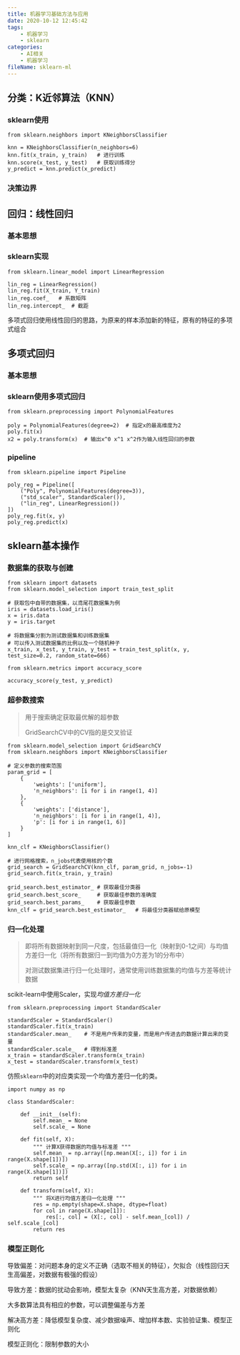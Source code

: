 ```yaml
---
title: 机器学习基础方法与应用
date: 2020-10-12 12:45:42
tags:
	- 机器学习
	- sklearn
categories:
	- AI相关
	- 机器学习
fileName: sklearn-ml
---
```


## 分类：K近邻算法（KNN）

### sklearn使用

```
from sklearn.neighbors import KNeighborsClassifier

knn = KNeighborsClassifier(n_neighbors=6)
knn.fit(x_train, y_train)	# 进行训练
knn.score(x_test, y_test)	# 获取训练得分
y_predict = knn.predict(x_predict)
```



### 决策边界





## 回归：线性回归

### 基本思想



### sklearn实现



```
from sklearn.linear_model import LinearRegression

lin_reg = LinearRegression()
lin_reg.fit(X_train, Y_train)
lin_reg.coef_   # 系数矩阵
lin_reg.intercept_  # 截距
```



多项式回归使用线性回归的思路，为原来的样本添加新的特征，原有的特征的多项式组合





## 多项式回归

### 基本思想



### sklearn使用多项式回归

```
from sklearn.preprocessing import PolynomialFeatures

poly = PolynomialFeatures(degree=2)  # 指定x的最高维度为2
poly.fit(x)
x2 = poly.transform(x)  # 输出x^0 x^1 x^2作为输入线性回归的参数
```



### pipeline

```
from sklearn.pipeline import Pipeline

poly_reg = Pipeline([
    ("Poly", PolynomialFeatures(degree=3)),
    ("std_scaler", StandardScaler()),
    ("lin_reg", LinearRegression())
])
poly_reg.fit(x, y)
poly_reg.predict(x)
```







## sklearn基本操作

### 数据集的获取与创建

```
from sklearn import datasets
from sklearn.model_selection import train_test_split

# 获取包中自带的数据集，以鸢尾花数据集为例
iris = datasets.load_iris()
x = iris.data
y = iris.target

# 将数据集分割为测试数据集和训练数据集
# 可以传入测试数据集的比例以及一个随机种子
x_train, x_test, y_train, y_test = train_test_split(x, y, test_size=0.2, random_state=666)
```



```
from sklearn.metrics import accuracy_score

accuracy_score(y_test, y_predict)
```



### 超参数搜索

> 用于搜索确定获取最优解的超参数
>
> GridSearchCV中的CV指的是交叉验证

```
from sklearn.model_selection import GridSearchCV
from sklearn.neighbors import KNeighborsClassifier

# 定义参数的搜索范围
param_grid = [
    {
        'weights': ['uniform'],
        'n_neighbors': [i for i in range(1, 4)]
    },
    {
        'weights': ['distance'],
        'n_neighbors': [i for i in range(1, 4)],
        'p': [i for i in range(1, 6)]
    }
]

knn_clf = KNeighborsClassifier()

# 进行网格搜索，n_jobs代表使用核的个数
grid_search = GridSearchCV(knn_clf, param_grid, n_jobs=-1)
grid_search.fit(x_train, y_train)

grid_search.best_estimator_ # 获取最佳分类器
grid_search.best_score_     # 获取最佳参数的准确度
grid_search.best_params_    # 获取最佳参数
knn_clf = grid_search.best_estimator_   # 将最佳分类器赋给原模型

```



### 归一化处理

> 即将所有数据映射到同一尺度，包括最值归一化（映射到0-1之间）与均值方差归一化（将所有数据归一到均值为0方差为1的分布中）
>
> 对测试数据集进行归一化处理时，通常使用训练数据集的均值与方差等统计数据

scikit-learn中使用Scaler，实现*均值方差归一化*

```
from sklearn.preprocessing import StandardScaler

standardScaler = StandardScaler()
standardScaler.fit(x_train)
standardScaler.mean_    # 不是用户传来的变量，而是用户传进去的数据计算出来的变量
standardScaler.scale_   # 得到标准差
x_train = standardScaler.transform(x_train)
x_test = standardScaler.transform(x_test)
```

仿照`sklearn`中的对应类实现一个均值方差归一化的类。

```
import numpy as np

class StandardScaler:

    def __init__(self):
        self.mean_ = None
        self.scale_ = None

    def fit(self, X):
        """ 计算X获得数据的均值与标准差 """
        self.mean_ = np.array([np.mean(X[:, i]) for i in range(X.shape[1])])
        self.scale_ = np.array([np.std(X[:, i]) for i in range(X.shape[1])])
        return self

    def transform(self, X):
        """ 将X进行均值方差归一化处理 """
        res = np.empty(shape=X.shape, dtype=float)
        for col in range(X.shape[1]):
            res[:, col] = (X[:, col] - self.mean_[col]) / self.scale_[col]
        return res
```



### 模型正则化

导致偏差：对问题本身的定义不正确（选取不相关的特征），欠拟合（线性回归天生高偏差，对数据有极强的假设）

导致方差：数据的扰动会影响，模型太复杂（KNN天生高方差，对数据依赖）

大多数算法具有相应的参数，可以调整偏差与方差



解决高方差：降低模型复杂度、减少数据噪声、增加样本数、实验验证集、模型正则化



模型正则化：限制参数的大小







